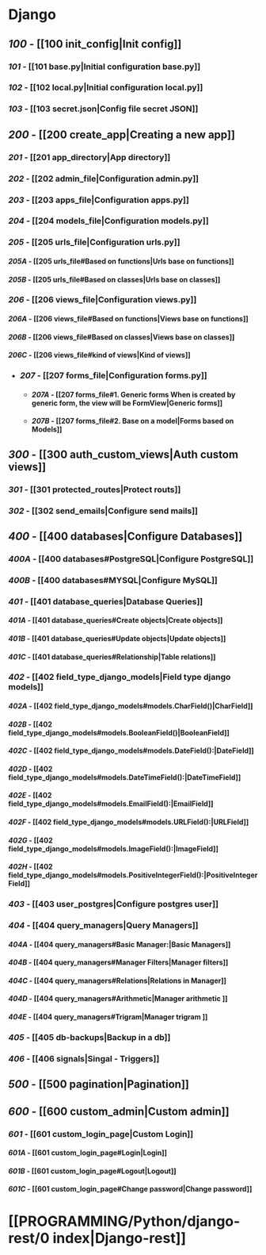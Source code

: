 
# Django
## *__100__* - [[100 init_config|Init config]]
### *__101__* - [[101 base.py|Initial configuration base.py]]
### *__102__* - [[102 local.py|Initial configuration local.py]]
### *__103__* - [[103 secret.json|Config file secret JSON]]
## *__200__* - [[200 create_app|Creating a new app]]
### *__201__* - [[201 app_directory|App directory]]
### *__202__* - [[202 admin_file|Configuration admin.py]]
### *__203__* - [[203 apps_file|Configuration apps.py]]
### *__204__* - [[204 models_file|Configuration models.py]]
### *__205__* - [[205 urls_file|Configuration urls.py]]
#### *__205A__* - [[205 urls_file#Based on functions|Urls base on functions]]
#### *__205B__* - [[205 urls_file#Based on classes|Urls base on classes]]
### *__206__* - [[206 views_file|Configuration views.py]] 
#### *__206A__* -  [[206 views_file#Based on functions|Views base on functions]]
#### *__206B__* -  [[206 views_file#Based on classes|Views base on classes]]
#### *__206C__* - [[206 views_file#kind of views|Kind of views]]
- ### *__207__* - [[207 forms_file|Configuration forms.py]] 
	- #### *__207A__* - [[207 forms_file#**1. Generic forms** When is created by generic form, the view will be FormView|Generic forms]]
	- #### *__207B__* - [[207 forms_file#**2. Base on a model**|Forms based on Models]]
## *__300__* - [[300 auth_custom_views|Auth custom views]] 
### *__301__* - [[301 protected_routes|Protect routs]]
### *__302__* - [[302 send_emails|Configure send mails]]
## *__400__* - [[400 databases|Configure Databases]] 
### *__400A__* - [[400 databases#**PostgreSQL**|Configure PostgreSQL]] 
### *__400B__* - [[400 databases#MYSQL|Configure MySQL]] 
### *__401__* - [[401 database_queries|Database Queries]] 
#### *__401A__* - [[401 database_queries#**Create objects**|Create objects]] 
#### *__401B__* - [[401 database_queries#**Update objects**|Update objects]] 
#### *__401C__* - [[401 database_queries#**Relationship**|Table relations]]
### *__402__* - [[402 field_type_django_models|Field type django models]]
#### *__402A__* - [[402 field_type_django_models#**models.CharField()**|CharField]]
#### *__402B__* - [[402 field_type_django_models#**models.BooleanField()**|BooleanField]]
#### *__402C__* - [[402 field_type_django_models#**models.DateField():**|DateField]]
#### *__402D__* - [[402 field_type_django_models#**models.DateTimeField():**|DateTimeField]]
#### *__402E__* - [[402 field_type_django_models#**models.EmailField():**|EmailField]]
#### *__402F__* - [[402 field_type_django_models#**models.URLField():**|URLField]]
#### *__402G__* - [[402 field_type_django_models#**models.ImageField():**|ImageField]]
#### *__402H__* - [[402 field_type_django_models#**models.PositiveIntegerField():**|PositiveIntegerField]]
### *__403__* - [[403 user_postgres|Configure postgres user]]
### *__404__* - [[404 query_managers|Query Managers]]
#### *__404A__* - [[404 query_managers#Basic Manager:|Basic Managers]]
#### *__404B__* - [[404 query_managers#Manager Filters|Manager filters]]
#### *__404C__* - [[404 query_managers#Relations|Relations in Manager]]
#### *__404D__* - [[404 query_managers#Arithmetic|Manager arithmetic ]]
#### *__404E__* - [[404 query_managers#Trigram|Manager trigram ]]
### *__405__* - [[405 db-backups|Backup in a db]]
### *__406__* - [[406 signals|Singal - Triggers]]
## *__500__* - [[500 pagination|Pagination]] 
## *__600__* - [[600 custom_admin|Custom admin]]
### *__601__* - [[601 custom_login_page|Custom Login]]
#### *__601A__* - [[601 custom_login_page#Login|Login]]
#### *__601B__* - [[601 custom_login_page#Logout|Logout]]
#### *__601C__* - [[601 custom_login_page#Change password|Change password]]

# [[PROGRAMMING/Python/django-rest/0 index|Django-rest]]
